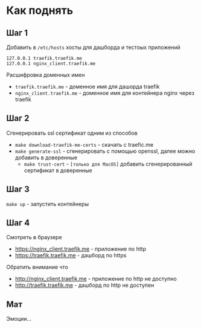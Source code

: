 # Как поднять

## Шаг 1
Добавить в `/etc/hosts` хосты для дашборда и тестоых приложений
```
127.0.0.1 traefik.traefik.me
127.0.0.1 nginx_client.traefik.me
```
Расшифровка доменных имен
- `traefik.traefik.me` - доменное имя для дашорда traefik
- `nginx_client.traefik.me` - доменное имя для контейнера nginx через traefik

## Шаг 2
Сгенерировать ssl сертификат одним из способов
- `make download-traefik-me-certs` - скачать с traefic.me
- `make generate-ssl` - сгенерировать с помощью openssl, далее можно добавить в доверенные
  - `make trust-cert` - `[только для MacOS]` добавить сгенерированный сертификат в доверенные

## Шаг 3
`make up` - запустить контейнеры

## Шаг 4
Смотреть в браузере
- https://nginx_client.traefik.me  - приложение по http
- https://traefik.traefik.me - дашборд по https

Обратить внимание что
- http://nginx_client.traefik.me - приложение по http не доступно
- http://traefik.traefik.me - дашборд по http не доступен

## Мат
Эмоции...
